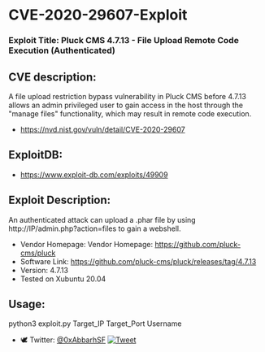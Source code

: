# CVE-2020-29607-Exploit
### Exploit Title: Pluck CMS 4.7.13 - File Upload Remote Code Execution (Authenticated)

## CVE description:
A file upload restriction bypass vulnerability in Pluck CMS before 4.7.13 allows an admin privileged user to gain access in the host through the "manage files" functionality, which may result in remote code execution.
  - https://nvd.nist.gov/vuln/detail/CVE-2020-29607

## ExploitDB:
  - https://www.exploit-db.com/exploits/49909

## Exploit Description:
An authenticated attack can upload a .phar file by using http://IP/admin.php?action=files to gain a webshell.
- Vendor Homepage: Vendor Homepage: https://github.com/pluck-cms/pluck
- Software Link: https://github.com/pluck-cms/pluck/releases/tag/4.7.13
- Version: 4.7.13
- Tested on Xubuntu 20.04

## Usage:
python3 exploit.py Target_IP Target_Port Username



- 🕊️ Twitter: [@0xAbbarhSF](https://twitter.com/0xAbbarhSF)
[![Tweet](https://img.shields.io/twitter/url/http/0xAbbarhSF.svg?style=social)](https://twitter.com/intent/tweet?original_referer=https%3A%2F%2Fdeveloper.twitter.com%2Fen%2Fdocs%2Ftwitter-for-websites%2Ftweet-button%2Foverview&ref_src=twsrc%5Etfw&text=CMS-Xploiter%20-%20Automated%20Pentest%20Recon%20Scanner%20%400xAbbarhSD&tw_p=tweetbutton&url=https%3A%2F%2Fgithub.com%2F0xAbbarhSF%)
